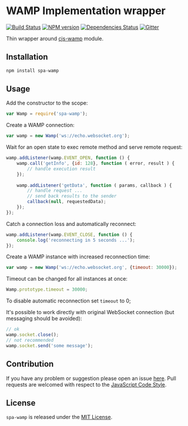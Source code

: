 WAMP Implementation wrapper
===========================

[![Build Status](https://img.shields.io/travis/spasdk/wamp.svg?style=flat-square)](https://travis-ci.org/spasdk/wamp)
[![NPM version](https://img.shields.io/npm/v/spa-wamp.svg?style=flat-square)](https://www.npmjs.com/package/spa-wamp)
[![Dependencies Status](https://img.shields.io/david/spasdk/wamp.svg?style=flat-square)](https://david-dm.org/spasdk/wamp)
[![Gitter](https://img.shields.io/badge/gitter-join%20chat-blue.svg?style=flat-square)](https://gitter.im/DarkPark/spasdk)

Thin wrapper around [cjs-wamp](https://github.com/cjssdk/wamp) module.


## Installation ##

```bash
npm install spa-wamp
```


## Usage ##

Add the constructor to the scope:

```js
var Wamp = require('spa-wamp');
```

Create a WAMP connection:

```js
var wamp = new Wamp('ws://echo.websocket.org');
```

Wait for an open state to exec remote method and serve remote request:

```js
wamp.addListener(wamp.EVENT_OPEN, function () {
    wamp.call('getInfo', {id: 128}, function ( error, result ) {
        // handle execution result
    });
    
    wamp.addListener('getData', function ( params, callback ) {
        // handle request ...
        // send back results to the sender
        callback(null, requestedData);
    });
});
````

Catch a connection loss and automatically reconnect:

```js
wamp.addListener(wamp.EVENT_CLOSE, function () {
    console.log('reconnecting in 5 seconds ...');
});
````

Create a WAMP instance with increased reconnection time:

```js
var wamp = new Wamp('ws://echo.websocket.org', {timeout: 30000});
```

Timeout can be changed for all instances at once:

```js
Wamp.prototype.timeout = 30000;
```

To disable automatic reconnection set `timeout` to 0;

It's possible to work directly with original WebSocket connection (but messaging should be avoided):

```js
// ok
wamp.socket.close();
// not recommended
wamp.socket.send('some message');
```

## Contribution ##

If you have any problem or suggestion please open an issue [here](https://github.com/spasdk/wamp/issues).
Pull requests are welcomed with respect to the [JavaScript Code Style](https://github.com/DarkPark/jscs).


## License ##

`spa-wamp` is released under the [MIT License](license.md).
